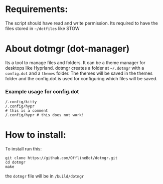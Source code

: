 # Requirements: 
The script should have read and write permission.
Its required to have the files stored in ```~/dotfiles``` like STOW
# About dotmgr (dot-manager)
Its a tool to manage files and folders. It can be a theme manager for desktops like Hyprland. 
dotmgr creates a folder at ```~/.dotmgr``` with a ```config.dot``` and a ```themes``` folder.
The themes will be saved in the themes folder and the config.dot is used for configuring which files will be saved.
### Example usage for config.dot
```
/.config/kitty
/.config/hypr
# this is a comment
/.config/hypr # this does not work!
```
# How to install:
To install run this:
```
git clone https://github.com/OfflineBot/dotmgr.git
cd dotmgr
make
```
the ```dotmgr``` file will be in ```/build/dotmgr```

